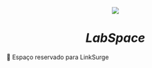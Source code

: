 <div align="center" > <img src="https://img.icons8.com/external-flat-land-kalash/64/000000/external-earth-education-and-science-flat-land-kalash-2.png"/>
 <h1 align="center"><i>LabSpace</i></h1></div>
 
:link: Espaço reservado para LinkSurge
